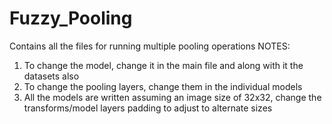 # Fuzzy_Pooling
Contains all the files for running multiple pooling operations
NOTES:
1. To change the model, change it in the main file and along with it the datasets also
2. To change the pooling layers, change them in the individual models
3. All the models are written assuming an image size of 32x32, change the transforms/model layers padding to adjust to alternate sizes
